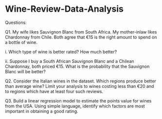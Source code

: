 # Wine-Review-Data-Analysis

Questions:

Q1. My wife likes Sauvignon Blanc from South Africa. My mother-inlaw likes Chardonnay from Chile. Both agree that €15 is the right amount to spend on a bottle of wine.

i. Which type of wine is better rated? How much better? 

ii. Suppose I buy a South African Sauvignon Blanc and a Chilean Chardonnay, both priced €15. What is the probability that the Sauvignon Blanc will be better?

Q2. Consider the Italian wines in the dataset. Which regions produce better than average wine? Limit your analysis to wines costing less than €20 and to regions which have at least four such reviews.

Q3. Build a linear regression model to estimate the points value for wines from the USA. Using simple language, identify which factors are most important in obtaining a good rating.
